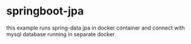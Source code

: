 # springboot-jpa
this example runs spring-data jpa in docker container and connect with mysql database running in separate docker

